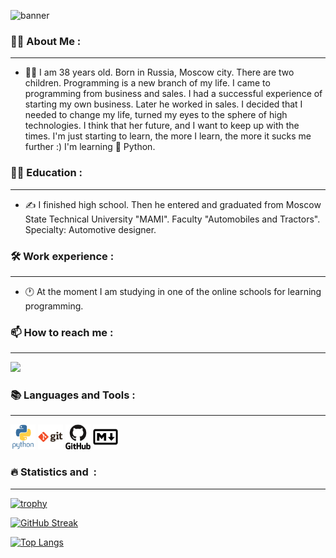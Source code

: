 ![banner](https://user-images.githubusercontent.com/122100029/212718402-96072faf-3ccd-4209-bb9f-b8f95d155ebb.png)

### :man_technologist: About Me :

---

- :technologist:
I am 38 years old. Born in Russia, Moscow city. There are two children. Programming is a new branch of my life. I came to programming from business and sales. I had a successful experience of starting my own business. Later he worked in sales. I decided that I needed to change my life, turned my eyes to the sphere of high technologies. I think that her future, and I want to keep up with the times. I'm just starting to learn, the more I learn, the more it sucks me further :) I'm learning :snake: Python.

### :man_student: Education :

---

- :writing_hand: 
I finished high school. Then he entered and graduated from Moscow State Technical University "MAMI". Faculty "Automobiles and Tractors". Specialty: Automotive designer.

### :hammer_and_wrench: Work experience :

---

- :clock1:
At the moment I am studying in one of the online schools for learning programming.

### :mailbox: How to reach me :

---

<div id="badges">
 <a href="mailto:raingts@mail.ru">
  <img src="https://img.shields.io/badge/%D0%A1ontact-with%20me-blue">
 </a>
</div>

### :books: Languages and Tools :

---

<div>
<img src="https://github.com/devicons/devicon/blob/master/icons/python/python-original-wordmark.svg" title="Python" **alt="Python" width="40" height="40"/>
<img src="https://github.com/devicons/devicon/blob/master/icons/git/git-original-wordmark.svg" title="Git" **alt="Git" width="40" height="40"/>
<img src="https://github.com/devicons/devicon/blob/master/icons/github/github-original-wordmark.svg" title="GitHub" **alt="GitHub" width="40" height="40"/>
<img src="https://github.com/devicons/devicon/blob/master/icons/markdown/markdown-original.svg" title="Markdown" **alt="Markdown" width="40" height="40"/>
</div>

### :fire: Statistics and <img src="https://komarev.com/ghpvc/?username=ra1ngts&style=flat-square&color=blue" alt=""/> :

---

[![trophy](https://github-profile-trophy.vercel.app/?username=ra1ngts&theme=onedark)](https://github.com/ryo-ma/github-profile-trophy)

[![GitHub Streak](https://streak-stats.demolab.com?user=ra1ngts&theme=dark&date_format=j%2Fn%5B%2FY%5D)](https://git.io/streak-stats)

[![Top Langs](https://github-readme-stats.vercel.app/api/top-langs/?username=ra1ngts)](https://github.com/anuraghazra/github-readme-stats)
